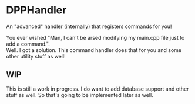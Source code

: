 # DPPHandler

An "advanced" handler (internally) that registers commands for you!

You ever wished "Man, I can't be arsed modifying my main.cpp file just to add a command.".  
Well. I got a solution. This command handler does that for you and some other utility stuff as well!

## WIP

This is still a work in progress. I do want to add database support and other stuff as well. So that's going to be
implemented later as well.